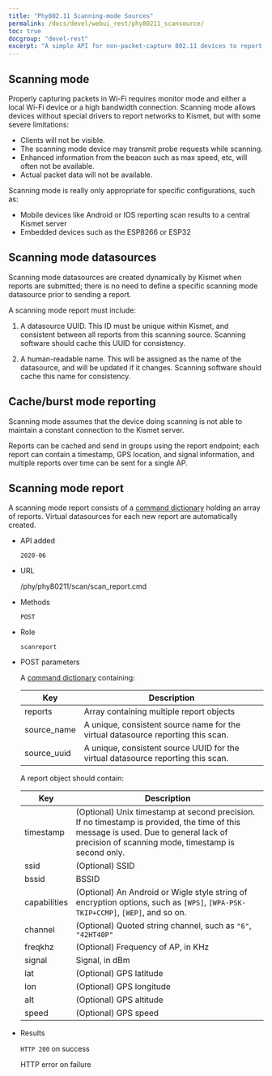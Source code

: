 ```yaml
---
title: "Phy802.11 Scanning-mode Sources"
permalink: /docs/devel/webui_rest/phy80211_scansource/
toc: true
docgroup: "devel-rest"
excerpt: "A simple API for non-packet-capture 802.11 devices to report scanning results to Kismet"
---
```


## Scanning mode

Properly capturing packets in Wi-Fi requires monitor mode and either a local Wi-Fi device or a high bandwidth connection.  Scanning mode allows devices without special drivers to report networks to Kismet, but with some severe limitations:

* Clients will not be visible.  
* The scanning mode device may transmit probe requests while scanning.
* Enhanced information from the beacon such as max speed, etc, will often not be available.
* Actual packet data will not be available.

Scanning mode is really only appropriate for specific configurations, such as:

* Mobile devices like Android or IOS reporting scan results to a central Kismet server
* Embedded devices such as the ESP8266 or ESP32 

## Scanning mode datasources

Scanning mode datasources are created dynamically by Kismet when reports are submitted; there is no need to define a specific scanning mode datasource prior to sending a report.

A scanning mode report must include:

1. A datasource UUID.  This ID must be unique within Kismet, and consistent between all reports from this scanning source.  Scanning software should cache this UUID for consistency.

2.  A human-readable name.  This will be assigned as the name of the datasource, and will be updated if it changes.  Scanning software should cache this name for consistency.

## Cache/burst mode reporting

Scanning mode assumes that the device doing scanning is not able to maintain a constant connection to the Kismet server.

Reports can be cached and send in groups using the report endpoint; each report can contain a timestamp, GPS location, and signal information, and multiple reports over time can be sent for a single AP.

## Scanning mode report

A scanning mode report consists of a [command dictionary](/docs/devel/webui_rest/commands/) holding an array of reports.  Virtual datasources for each new report are automatically created.

* API added 

    `2020-06`

* URL 

    /phy/phy80211/scan/scan_report.cmd

* Methods 

    `POST` 

* Role

    `scanreport`

* POST parameters

    A [command dictionary](/docs/devel/webui_rest/commands/) containing:

    | Key         | Description                                                                      |
    | ---         | -----------                                                                      |
    | reports     | Array containing multiple report objects                                         |
    | source_name | A unique, consistent source name for the virtual datasource reporting this scan. |
    | source_uuid | A unique, consistent source UUID for the virtual datasource reporting this scan. |

    A report object should contain:

    | Key          | Description                                                                                                                                                                                  |
    | ---          | -----------                                                                                                                                                                                  |
    | timestamp    | (Optional) Unix timestamp at second precision.  If no timestamp is provided, the time of this message is used.  Due to general lack of precision of scanning mode, timestamp is second only. |
    | ssid         | (Optional) SSID                                                                                                                                                                              |
    | bssid        | BSSID                                                                                                                                                                                        |
    | capabilities | (Optional) An Android or Wigle style string of encryption options, such as `[WPS]`, `[WPA-PSK-TKIP+CCMP]`, `[WEP]`, and so on.                                                               |
    | channel      | (Optional) Quoted string channel, such as `"6"`, `"42HT40P"`                                                                                                                                 |
    | freqkhz      | (Optional) Frequency of AP, in KHz                                                                                                                                                           |
    | signal       | Signal, in dBm                                                                                                                                                                               |
    | lat          | (Optional) GPS latitude                                                                                                                                                                      |
    | lon          | (Optional) GPS longitude                                                                                                                                                                     |
    | alt          | (Optional) GPS altitude                                                                                                                                                                      |
    | speed        | (Optional) GPS speed                                                                                                                                                                         |

* Results 

    `HTTP 200` on success

    HTTP error on failure

